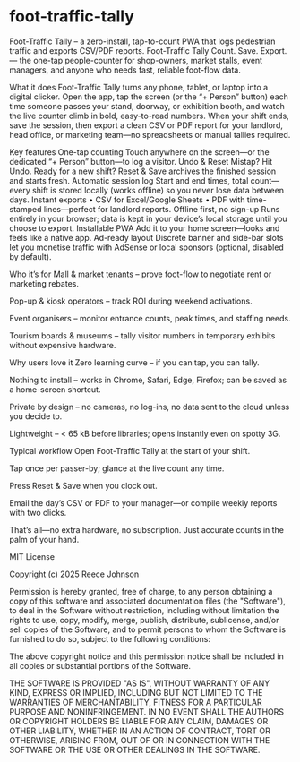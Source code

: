 # foot-traffic-tally
Foot-Traffic Tally – a zero-install, tap-to-count PWA that logs pedestrian traffic and exports CSV/PDF reports.
Foot-Traffic Tally
Count. Save. Export. — the one-tap people-counter for shop-owners, market stalls, event managers, and anyone who needs fast, reliable foot-flow data.

What it does
Foot-Traffic Tally turns any phone, tablet, or laptop into a digital clicker. Open the app, tap the screen (or the “+ Person” button) each time someone passes your stand, doorway, or exhibition booth, and watch the live counter climb in bold, easy-to-read numbers. When your shift ends, save the session, then export a clean CSV or PDF report for your landlord, head office, or marketing team—no spreadsheets or manual tallies required.

Key features
One-tap counting	Touch anywhere on the screen—or the dedicated “+ Person” button—to log a visitor.
Undo & Reset	Mistap? Hit Undo. Ready for a new shift? Reset & Save archives the finished session and starts fresh.
Automatic session log	Start and end times, total count—every shift is stored locally (works offline) so you never lose data between days.
Instant exports	• CSV for Excel/Google Sheets • PDF with time-stamped lines—perfect for landlord reports.
Offline first, no sign-up	Runs entirely in your browser; data is kept in your device’s local storage until you choose to export.
Installable PWA	Add it to your home screen—looks and feels like a native app.
Ad-ready layout	Discrete banner and side-bar slots let you monetise traffic with AdSense or local sponsors (optional, disabled by default).

Who it’s for
Mall & market tenants – prove foot-flow to negotiate rent or marketing rebates.

Pop-up & kiosk operators – track ROI during weekend activations.

Event organisers – monitor entrance counts, peak times, and staffing needs.

Tourism boards & museums – tally visitor numbers in temporary exhibits without expensive hardware.

Why users love it
Zero learning curve – if you can tap, you can tally.

Nothing to install – works in Chrome, Safari, Edge, Firefox; can be saved as a home-screen shortcut.

Private by design – no cameras, no log-ins, no data sent to the cloud unless you decide to.

Lightweight – < 65 kB before libraries; opens instantly even on spotty 3G.

Typical workflow
Open Foot-Traffic Tally at the start of your shift.

Tap once per passer-by; glance at the live count any time.

Press Reset & Save when you clock out.

Email the day’s CSV or PDF to your manager—or compile weekly reports with two clicks.

That’s all—no extra hardware, no subscription. Just accurate counts in the palm of your hand.

MIT License

Copyright (c) 2025 Reece Johnson

Permission is hereby granted, free of charge, to any person obtaining a copy
of this software and associated documentation files (the "Software"), to deal
in the Software without restriction, including without limitation the rights
to use, copy, modify, merge, publish, distribute, sublicense, and/or sell
copies of the Software, and to permit persons to whom the Software is
furnished to do so, subject to the following conditions:

The above copyright notice and this permission notice shall be included in all
copies or substantial portions of the Software.

THE SOFTWARE IS PROVIDED "AS IS", WITHOUT WARRANTY OF ANY KIND, EXPRESS OR
IMPLIED, INCLUDING BUT NOT LIMITED TO THE WARRANTIES OF MERCHANTABILITY,
FITNESS FOR A PARTICULAR PURPOSE AND NONINFRINGEMENT. IN NO EVENT SHALL THE
AUTHORS OR COPYRIGHT HOLDERS BE LIABLE FOR ANY CLAIM, DAMAGES OR OTHER
LIABILITY, WHETHER IN AN ACTION OF CONTRACT, TORT OR OTHERWISE, ARISING FROM,
OUT OF OR IN CONNECTION WITH THE SOFTWARE OR THE USE OR OTHER DEALINGS IN THE
SOFTWARE.
